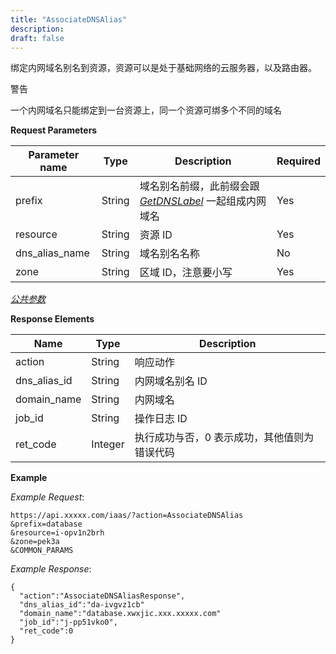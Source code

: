 ```yaml
---
title: "AssociateDNSAlias"
description: 
draft: false
---
```




绑定内网域名别名到资源，资源可以是处于基础网络的云服务器，以及路由器。

警告

一个内网域名只能绑定到一台资源上，同一个资源可绑多个不同的域名

**Request Parameters**

| Parameter name | Type | Description | Required |
| --- | --- | --- | --- |
| prefix | String | 域名别名前缀，此前缀会跟 [_GetDNSLabel_](../get_dns_label/) 一起组成内网域名 | Yes |
| resource | String | 资源 ID | Yes |
| dns_alias_name | String | 域名别名名称 | No |
| zone | String | 区域 ID，注意要小写 | Yes |

[_公共参数_](../../../parameters/)

**Response Elements**

| Name | Type | Description |
| --- | --- | --- |
| action | String | 响应动作 |
| dns_alias_id | String | 内网域名别名 ID |
| domain_name | String | 内网域名 |
| job_id | String | 操作日志 ID |
| ret_code | Integer | 执行成功与否，0 表示成功，其他值则为错误代码 |

**Example**

_Example Request_:

```
https://api.xxxxx.com/iaas/?action=AssociateDNSAlias
&prefix=database
&resource=i-opv1n2brh
&zone=pek3a
&COMMON_PARAMS
```

_Example Response_:

```
{
  "action":"AssociateDNSAliasResponse",
  "dns_alias_id":"da-ivgvz1cb"
  "domain_name":"database.xwxjic.xxx.xxxxx.com"
  "job_id":"j-pp51vko0",
  "ret_code":0
}
```
